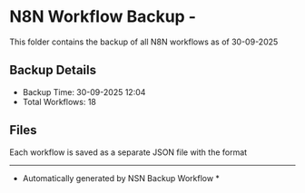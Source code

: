 # N8N Workflow Backup - 
This folder contains the backup of all N8N workflows as of 30-09-2025

## Backup Details
- Backup Time: 30-09-2025 12:04
- Total Workflows: 18

## Files
Each workflow is saved as a separate JSON file with the format

-----------
* Automatically generated by NSN Backup Workflow *